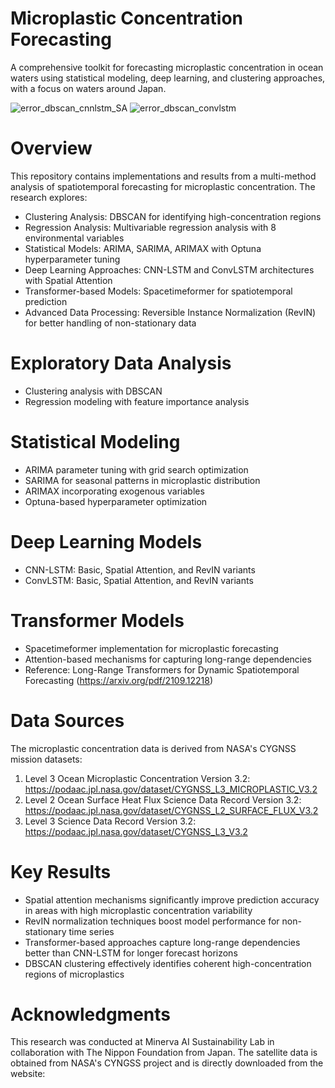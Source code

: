 # Microplastic Concentration Forecasting

A comprehensive toolkit for forecasting microplastic concentration in ocean waters using statistical modeling, deep learning, and clustering approaches, with a focus on waters around Japan.

![error_dbscan_cnnlstm_SA](https://github.com/user-attachments/assets/137f4c96-4104-4788-8e51-20861d7e6d92)
![error_dbscan_convlstm](https://github.com/user-attachments/assets/e10a0f0a-17d3-4483-af31-508dbae811b5)

# Overview
This repository contains implementations and results from a multi-method analysis of spatiotemporal forecasting for microplastic concentration. The research explores:
- Clustering Analysis: DBSCAN for identifying high-concentration regions
- Regression Analysis: Multivariable regression analysis with 8 environmental variables
- Statistical Models: ARIMA, SARIMA, ARIMAX with Optuna hyperparameter tuning
- Deep Learning Approaches: CNN-LSTM and ConvLSTM architectures with Spatial Attention
- Transformer-based Models: Spacetimeformer for spatiotemporal prediction
- Advanced Data Processing: Reversible Instance Normalization (RevIN) for better handling of non-stationary data

# Exploratory Data Analysis
- Clustering analysis with DBSCAN
- Regression modeling with feature importance analysis

# Statistical Modeling
- ARIMA parameter tuning with grid search optimization
- SARIMA for seasonal patterns in microplastic distribution
- ARIMAX incorporating exogenous variables
- Optuna-based hyperparameter optimization

# Deep Learning Models
- CNN-LSTM: Basic, Spatial Attention, and RevIN variants
- ConvLSTM: Basic, Spatial Attention, and RevIN variants

# Transformer Models
- Spacetimeformer implementation for microplastic forecasting
- Attention-based mechanisms for capturing long-range dependencies
- Reference: Long-Range Transformers for Dynamic Spatiotemporal Forecasting (https://arxiv.org/pdf/2109.12218)

# Data Sources
The microplastic concentration data is derived from NASA's CYGNSS mission datasets:
1. Level 3 Ocean Microplastic Concentration Version 3.2: https://podaac.jpl.nasa.gov/dataset/CYGNSS_L3_MICROPLASTIC_V3.2
2. Level 2 Ocean Surface Heat Flux Science Data Record Version 3.2: https://podaac.jpl.nasa.gov/dataset/CYGNSS_L2_SURFACE_FLUX_V3.2
3. Level 3 Science Data Record Version 3.2: https://podaac.jpl.nasa.gov/dataset/CYGNSS_L3_V3.2 

# Key Results
- Spatial attention mechanisms significantly improve prediction accuracy in areas with high microplastic concentration variability
- RevIN normalization techniques boost model performance for non-stationary time series
- Transformer-based approaches capture long-range dependencies better than CNN-LSTM for longer forecast horizons
- DBSCAN clustering effectively identifies coherent high-concentration regions of microplastics


# Acknowledgments
This research was conducted at Minerva AI Sustainability Lab in collaboration with The Nippon Foundation from Japan.
The satellite data is obtained from NASA's CYNGSS project and is directly downloaded from the website: 


